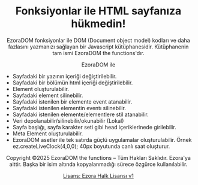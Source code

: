 <h1 align="center">Fonksiyonlar ile HTML sayfanıza hükmedin!</h1>
<p align="center">
 EzoraDOM fonksiyonlar ile DOM (Document object model) kodları ve daha fazlasını yazmanızı sağlayan bir Javascript kütüphanesidir. Kütüphanenin tam ismi EzoraDOM the functions'dır.
</p>
<p align="center">EzoraDOM ile</p>
<ul>
  <li>Sayfadaki bir yazının içeriği değiştirilebilir.</li>
  <li>Sayfadaki bir bölümün html içeriği değiştirilebilir.</li>
  <li>Element oluşturulabilir.</li>
  <li>Sayfadaki element silinebilir.</li>
  <li>Sayfadaki istenilen bir elemente event atanabilir.</li>
  <li>Sayfadaki istenilen elementin eventı silinebilir.</li>
  <li>Sayfadaki istenilen elemente/elementlere stil atanabilir.</li>
  <li>Veri depolanabilir/silinebilir/okunabilir (Lokal)</li>
  <li>Sayfa başlığı, sayfa karakter seti gibi head içeriklerinede girilebilir.</li>
  <li>Meta Element oluşturulabilir.</li>
  <li>EzoraDOM asetler ile tek satırda güçlü uygulamalar oluşturulabilir. Örnek ez.createLiveClock(4,0,0); 40px boyutunda canlı saat oluşturur.</li>
</ul>



<p align="center">Copyright ©2025 EzoraDOM the functions – Tüm Hakları Saklıdır. Ezora'ya aittir. 
 Başka bir isim altında kopyalanmadığı sürece özgürce kullanılabilir.


 
</p>
<p align="center"> 
 <a href="https://github.com/4614s/Ezora/tree/main/LICENSE.md">Lisans: Ezora Halk Lisansı v1</a>
</p>
